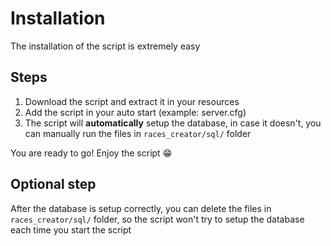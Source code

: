 # Installation

The installation of the script is extremely easy

## Steps

1. Download the script and extract it in your resources
2. Add the script in your auto start (example: server.cfg)
3. The script will **automatically** setup the database, in case it doesn't, you can manually run the files in `races_creator/sql/` folder

You are ready to go! Enjoy the script 😁

## Optional step

After the database is setup correctly, you can delete the files in `races_creator/sql/` folder, so the script won't try to setup the database each time you start the script

